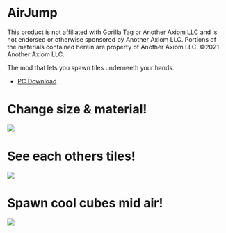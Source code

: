 # AirJump
This product is not affiliated with Gorilla Tag or Another Axiom LLC and is not endorsed or otherwise sponsored by Another Axiom LLC. Portions of the materials contained herein are property of Another Axiom LLC. ©2021 Another Axiom LLC.

The mod that lets you spawn tiles underneeth your hands.
* [PC Download](https://github.com/fchb1239/AirJump/releases/tag/1.0.2)

# Change size & material!
![](https://user-images.githubusercontent.com/29258204/149635139-723a4ef8-af21-49c7-9d53-5b9b3e532496.gif)

# See each others tiles!
![](https://user-images.githubusercontent.com/29258204/149635070-140f201d-116d-44cb-899d-18f3ebcbb658.gif)

# Spawn cool cubes mid air!
![](https://user-images.githubusercontent.com/29258204/149635078-cc828181-afd0-4a0d-ab47-98712cabd97d.gif)

